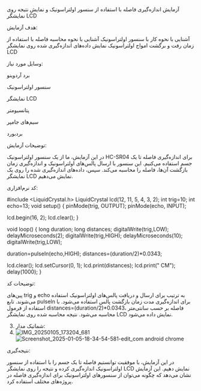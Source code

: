  آزمایش اندازه‌گیری فاصله با استفاده از سنسور اولتراسونیک و نمایش نتیجه روی نمایشگر LCD

هدف آزمایش:

آشنایی با نحوه کار با سنسور اولتراسونیک
آشنایی با نحوه محاسبه فاصله با استفاده از زمان رفت و برگشت امواج اولتراسونیک
نمایش داده‌های اندازه‌گیری شده روی نمایشگر LCD

وسایل مورد نیاز:

برد آردوینو

سنسور اولتراسونیک

نمایشگر LCD 

پتانسیومتر

سیم‌های جامپر

بردبورد

 توضیحات آزمایش:

در این آزمایش، ما از یک سنسور اولتراسونیک HC-SR04 برای اندازه‌گیری فاصله تا یک جسم استفاده می‌کنیم. این سنسور با ارسال پالس‌های اولتراسونیک و اندازه‌گیری زمان بازگشت آن‌ها، فاصله را محاسبه می‌کند. سپس، داده‌های اندازه‌گیری شده را روی یک نمایشگر LCD نمایش می‌دهیم.

کد نرم‌افزاری:

#include <LiquidCrystal.h>
LiquidCrystal lcd(12, 11, 5, 4, 3, 2);
int trig=10;
int echo=13;
void setup() {
  pinMode(trig, OUTPUT);
  pinMode(echo, INPUT);

  lcd.begin(16, 2);
  lcd.clear();
}

void loop() {
  long duration;
  long distances;
  digitalWrite(trig,LOW);
  delayMicroseconds(2);
  digitalWrite(trig,HIGH);
  delayMicroseconds(10);
  digitalWrite(trig,LOW);

  duration=pulseIn(echo,HIGH);
  distances=(duration/2)*0.0343;

  lcd.clear();
  lcd.setCursor(0, 1);
  lcd.print(distances);
  lcd.print(" CM");
  delay(1000);
}

توضیحات کد:

پین‌های trig و echo به ترتیب برای ارسال و دریافت پالس‌های اولتراسونیک استفاده می‌شوند.
تابع pulseIn برای اندازه‌گیری مدت زمان بازگشت پالس استفاده می‌شود.
با استفاده از فرمول distances=(duration/2)*0.0343، فاصله بر حسب سانتی‌متر محاسبه می‌شود.
نتیجه محاسبه شده روی نمایشگر LCD نمایش داده می‌شود.

3. شماتیک مدار:
4. ![IMG_20250105_173204_681](https://github.com/user-attachments/assets/2bfbf189-e665-4149-8e41-8824c074f969)
![Screenshot_2025-01-05-18-34-54-581-edit_com android chrome](https://github.com/user-attachments/assets/9f90a809-193e-47c5-af84-9d62cca914bc)


 نتیجه‌گیری:

در این آزمایش، با موفقیت توانستیم فاصله تا یک جسم را با استفاده از سنسور اولتراسونیک اندازه‌گیری کرده و نتیجه را روی نمایشگر LCD نمایش دهیم. این آزمایش نشان می‌دهد که چگونه می‌توان از سنسورهای اولتراسونیک برای اندازه‌گیری فاصله در پروژه‌های مختلف استفاده کرد.



